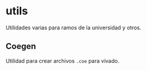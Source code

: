 # utils
Utilidades varias para ramos de la universidad y otros.

## Coegen
Utilidad para crear archivos ```.coe``` para vivado.